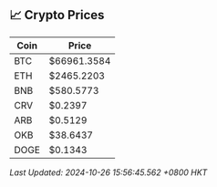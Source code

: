 ## 📈 Crypto Prices

| Coin | Price |
| ---- | ----- |
| BTC | $66961.3584 |
| ETH | $2465.2203 |
| BNB | $580.5773 |
| CRV | $0.2397 |
| ARB | $0.5129 |
| OKB | $38.6437 |
| DOGE | $0.1343 |

_Last Updated: 2024-10-26 15:56:45.562 +0800 HKT_